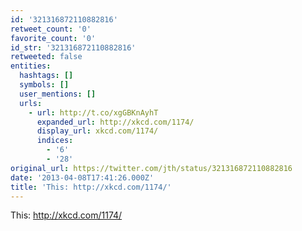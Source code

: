 ```yaml
---
id: '321316872110882816'
retweet_count: '0'
favorite_count: '0'
id_str: '321316872110882816'
retweeted: false
entities:
  hashtags: []
  symbols: []
  user_mentions: []
  urls:
    - url: http://t.co/xgGBKnAyhT
      expanded_url: http://xkcd.com/1174/
      display_url: xkcd.com/1174/
      indices:
        - '6'
        - '28'
original_url: https://twitter.com/jth/status/321316872110882816
date: '2013-04-08T17:41:26.000Z'
title: 'This: http://xkcd.com/1174/'
---
```


This: http://xkcd.com/1174/
